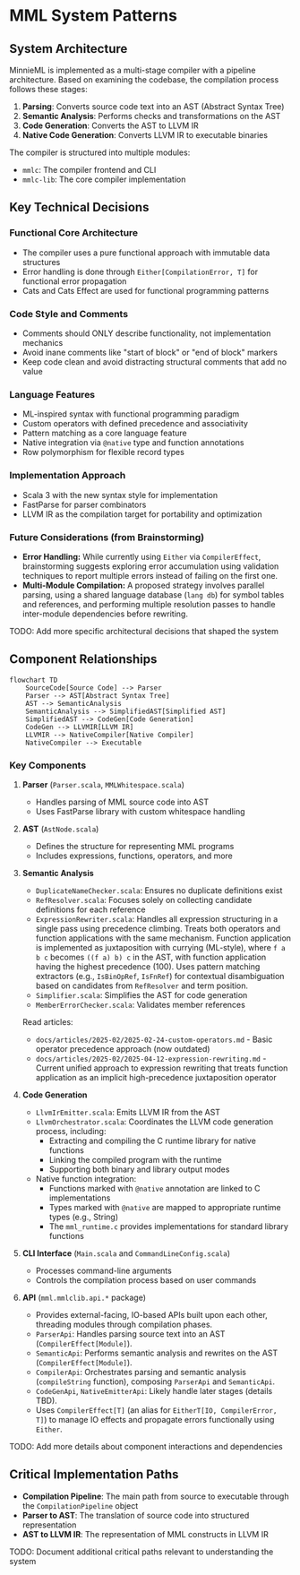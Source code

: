# MML System Patterns

## System Architecture

MinnieML is implemented as a multi-stage compiler with a pipeline architecture. Based on examining the codebase, the compilation process follows these stages:

1. **Parsing**: Converts source code text into an AST (Abstract Syntax Tree)
2. **Semantic Analysis**: Performs checks and transformations on the AST
3. **Code Generation**: Converts the AST to LLVM IR
4. **Native Code Generation**: Converts LLVM IR to executable binaries

The compiler is structured into multiple modules:

- `mmlc`: The compiler frontend and CLI
- `mmlc-lib`: The core compiler implementation

## Key Technical Decisions

### Functional Core Architecture

- The compiler uses a pure functional approach with immutable data structures
- Error handling is done through `Either[CompilationError, T]` for functional error propagation
- Cats and Cats Effect are used for functional programming patterns

### Code Style and Comments

- Comments should ONLY describe functionality, not implementation mechanics
- Avoid inane comments like "start of block" or "end of block" markers
- Keep code clean and avoid distracting structural comments that add no value

### Language Features

- ML-inspired syntax with functional programming paradigm
- Custom operators with defined precedence and associativity
- Pattern matching as a core language feature
- Native integration via `@native` type and function annotations
- Row polymorphism for flexible record types

### Implementation Approach

- Scala 3 with the new syntax style for implementation
- FastParse for parser combinators
- LLVM IR as the compilation target for portability and optimization

### Future Considerations (from Brainstorming)

- **Error Handling:** While currently using `Either` via `CompilerEffect`, brainstorming suggests exploring error accumulation using validation techniques to report multiple errors instead of failing on the first one.
- **Multi-Module Compilation:** A proposed strategy involves parallel parsing, using a shared language database (`lang db`) for symbol tables and references, and performing multiple resolution passes to handle inter-module dependencies before rewriting.

TODO: Add more specific architectural decisions that shaped the system

## Component Relationships

```mermaid
flowchart TD
    SourceCode[Source Code] --> Parser
    Parser --> AST[Abstract Syntax Tree]
    AST --> SemanticAnalysis
    SemanticAnalysis --> SimplifiedAST[Simplified AST]
    SimplifiedAST --> CodeGen[Code Generation]
    CodeGen --> LLVMIR[LLVM IR]
    LLVMIR --> NativeCompiler[Native Compiler]
    NativeCompiler --> Executable
```

### Key Components

1. **Parser** (`Parser.scala`, `MMLWhitespace.scala`)

   - Handles parsing of MML source code into AST
   - Uses FastParse library with custom whitespace handling

2. **AST** (`AstNode.scala`)

   - Defines the structure for representing MML programs
   - Includes expressions, functions, operators, and more

3. **Semantic Analysis**

   - `DuplicateNameChecker.scala`: Ensures no duplicate definitions exist
   - `RefResolver.scala`: Focuses solely on collecting candidate definitions for each reference
   - `ExpressionRewriter.scala`: Handles all expression structuring in a single pass using precedence climbing. Treats both operators and function applications with the same mechanism. Function application is implemented as juxtaposition with currying (ML-style), where `f a b c` becomes `((f a) b) c` in the AST, with function application having the highest precedence (100). Uses pattern matching extractors (e.g., `IsBinOpRef`, `IsFnRef`) for contextual disambiguation based on candidates from `RefResolver` and term position.
   - `Simplifier.scala`: Simplifies the AST for code generation
   - `MemberErrorChecker.scala`: Validates member references

   Read articles:

   - `docs/articles/2025-02/2025-02-24-custom-operators.md` - Basic operator precedence approach (now outdated)
   - `docs/articles/2025-02/2025-04-12-expression-rewriting.md` - Current unified approach to expression rewriting that treats function application as an implicit high-precedence juxtaposition operator

4. **Code Generation**

   - `LlvmIrEmitter.scala`: Emits LLVM IR from the AST
   - `LlvmOrchestrator.scala`: Coordinates the LLVM code generation process, including:
     - Extracting and compiling the C runtime library for native functions
     - Linking the compiled program with the runtime
     - Supporting both binary and library output modes
   - Native function integration:
     - Functions marked with `@native` annotation are linked to C implementations
     - Types marked with `@native` are mapped to appropriate runtime types (e.g., String)
     - The `mml_runtime.c` provides implementations for standard library functions

5. **CLI Interface** (`Main.scala` and `CommandLineConfig.scala`)

   - Processes command-line arguments
   - Controls the compilation process based on user commands

6. **API** (`mml.mmlclib.api.*` package)
   - Provides external-facing, IO-based APIs built upon each other, threading modules through compilation phases.
   - `ParserApi`: Handles parsing source text into an AST (`CompilerEffect[Module]`).
   - `SemanticApi`: Performs semantic analysis and rewrites on the AST (`CompilerEffect[Module]`).
   - `CompilerApi`: Orchestrates parsing and semantic analysis (`compileString` function), composing `ParserApi` and `SemanticApi`.
   - `CodeGenApi`, `NativeEmitterApi`: Likely handle later stages (details TBD).
   - Uses `CompilerEffect[T]` (an alias for `EitherT[IO, CompilerError, T]`) to manage IO effects and propagate errors functionally using `Either`.

TODO: Add more details about component interactions and dependencies

## Critical Implementation Paths

- **Compilation Pipeline**: The main path from source to executable through the `CompilationPipeline` object
- **Parser to AST**: The translation of source code into structured representation
- **AST to LLVM IR**: The representation of MML constructs in LLVM IR

TODO: Document additional critical paths relevant to understanding the system
